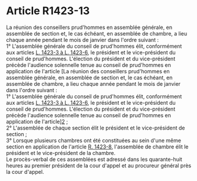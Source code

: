 # Article R1423-13

La réunion des conseillers prud'hommes en assemblée générale, en assemblée de section et, le cas échéant, en assemblée de chambre, a lieu chaque année pendant le mois de janvier dans l'ordre suivant :   
1° L'assemblée générale du conseil de prud'hommes élit, conformément aux articles [L. 1423-3 à L. 1423-6][1], le président et le vice-président du conseil de prud'hommes. L'élection du président et du vice-président précède l'audience solennelle tenue au conseil de prud'hommes en application de l'article [La réunion des conseillers prud'hommes en assemblée générale, en assemblée de section et, le cas échéant, en assemblée de chambre, a lieu chaque année pendant le mois de janvier dans l'ordre suivant :   
1° L'assemblée générale du conseil de prud'hommes élit, conformément aux articles [L. 1423-3 à L. 1423-6][1], le président et le vice-président du conseil de prud'hommes. L'élection du président et du vice-président précède l'audience solennelle tenue au conseil de prud'hommes en application de l'article][2] ;   
2° L'assemblée de chaque section élit le président et le vice-président de section ;   
3° Lorsque plusieurs chambres ont été constituées au sein d'une même section en application de l'article [R. 1423-8][3], l'assemblée de chambre élit le président et le vice-président de la chambre.   
Le procès-verbal de ces assemblées est adressé dans les quarante-huit heures au premier président de la cour d'appel et au procureur général près la cour d'appel.

 [1]: /affichCodeArticle.do?cidTexte=LEGITEXT000006072050&idArticle=LEGIARTI000006901469&dateTexte=&categorieLien=cid
 [2]: /affichCodeArticle.do?cidTexte=LEGITEXT000006071164&idArticle=LEGIARTI000006519503&dateTexte=&categorieLien=cid
 [3]: /affichCodeArticle.do?cidTexte=LEGITEXT000006072050&idArticle=LEGIARTI000018484074&dateTexte=&categorieLien=cid